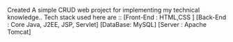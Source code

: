 Created A simple CRUD web project for implementing my technical knowledge..
Tech stack used here are :: [Front-End : HTML,CSS ]   [Back-End : Core Java, J2EE, JSP, Servlet]     [DataBase: MySQL]   [Server : Apache Tomcat]
